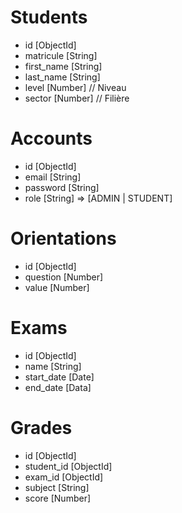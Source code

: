 # Students

- id [ObjectId]
- matricule [String]
- first_name [String]
- last_name [String]
- level [Number] // Niveau
- sector [Number] // Filière

# Accounts

- id [ObjectId]
- email [String]
- password [String]
- role [String] => [ADMIN | STUDENT]

# Orientations

- id [ObjectId]
- question [Number]
- value [Number]

# Exams

- id [ObjectId]
- name [String]
- start_date [Date]
- end_date [Data]

# Grades

- id [ObjectId]
- student_id [ObjectId]
- exam_id [ObjectId]
- subject [String]
- score [Number]
